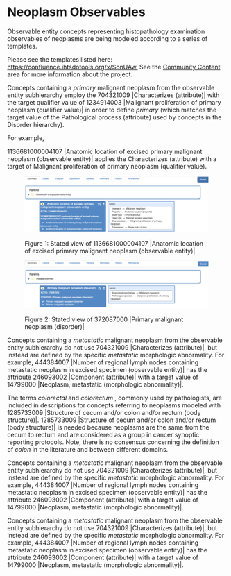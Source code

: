 # Neoplasm Observables

Observable entity concepts representing histopathology examination observables of neoplasms are being modeled according to a series of templates. 

Please see the templates listed here: <https://confluence.ihtsdotools.org/x/SonUAw.> See the [Community Content](https://confluence.ihtsdotools.org/x/VHXoBg) area for more information about the project. 

Concepts containing a _primary_ malignant neoplasm from the observable entity subhierarchy employ the 704321009 |Characterizes (attribute)| with the target qualifier value of 1234914003 |Malignant proliferation of primary neoplasm (qualifier value)| in order to define _primary_ (which matches the target value of the Pathological process (attribute) used by concepts in the Disorder hierarchy). 

For example, 

1136681000004107 |Anatomic location of excised primary malignant neoplasm (observable entity)| applies the Characterizes (attribute) with a target of Malignant proliferation of primary neoplasm (qualifier value). 

<figure><img src="images/273519354.png" alt="" title=""><figcaption><p>Figure 1: Stated view of 1136681000004107 |Anatomic location of excised primary malignant neoplasm (observable entity)|</p></figcaption></figure>

  

<figure><img src="images/273519353.png" alt="" title=""><figcaption><p>Figure 2: Stated view of 372087000 |Primary malignant neoplasm (disorder)|</p></figcaption></figure>

  

Concepts containing a _metastatic_ malignant neoplasm from the observable entity subhierarchy do not use 704321009 |Characterizes (attribute)|, but instead are defined by the specific  _metastatic_ morphologic abnormality. For example, 444384007 |Number of regional lymph nodes containing metastatic neoplasm in excised specimen (observable entity)| has the attribute 246093002 |Component (attribute)| with a target value of 14799000 |Neoplasm, metastatic (morphologic abnormality)|.

  

The terms _colorectal_ and _colorectum_ , commonly used by pathologists, are included in descriptions for concepts referring to neoplasms modeled with 1285733009 |Structure of cecum and/or colon and/or rectum (body structure)|. 1285733009 |Structure of cecum and/or colon and/or rectum (body structure)| is needed because neoplasms are the same from the cecum to rectum and are considered as a group in cancer synoptic reporting protocols. Note, there is no consensus concerning the definition of _colon_ in the literature and between different domains.

  

Concepts containing a _metastatic_ malignant neoplasm from the observable entity subhierarchy do not use 704321009 |Characterizes (attribute)|, but instead are defined by the specific  _metastatic_ morphologic abnormality. For example, 444384007 |Number of regional lymph nodes containing metastatic neoplasm in excised specimen (observable entity)| has the attribute 246093002 |Component (attribute)| with a target value of 14799000 |Neoplasm, metastatic (morphologic abnormality)|.

Concepts containing a _metastatic_ malignant neoplasm from the observable entity subhierarchy do not use 704321009 |Characterizes (attribute)|, but instead are defined by the specific  _metastatic_ morphologic abnormality. For example, 444384007 |Number of regional lymph nodes containing metastatic neoplasm in excised specimen (observable entity)| has the attribute 246093002 |Component (attribute)| with a target value of 14799000 |Neoplasm, metastatic (morphologic abnormality)|.
